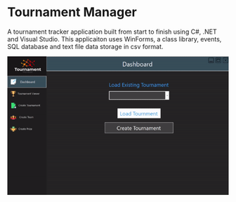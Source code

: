 # Tournament Manager
A tournament tracker application built from start to finish using C#, .NET and Visual Studio. This applicaiton uses WinForms, a class library, events, SQL database and text file data storage in csv format.

![](TournamentManager.gif)
